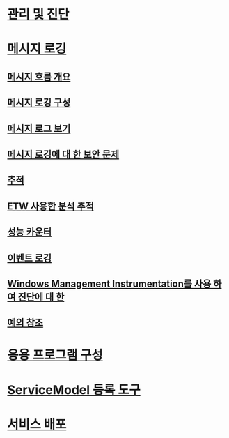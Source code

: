 # [관리 및 진단](index.md)
# [메시지 로깅](message-logging.md)
## [메시지 흐름 개요](message-flow-overview.md)
## [메시지 로깅 구성](configuring-message-logging.md)
## [메시지 로그 보기](viewing-message-logs.md)
## [메시지 로깅에 대 한 보안 문제](security-concerns-for-message-logging.md)
## [추적](tracing/)
## [ETW 사용한 분석 추적](etw/)
## [성능 카운터](performance-counters/)
## [이벤트 로깅](event-logging/)
## [Windows Management Instrumentation를 사용 하 여 진단에 대 한](wmi/)
## [예외 참조](exceptions-reference/)
# [응용 프로그램 구성](configuring-your-application.md)
# [ServiceModel 등록 도구](servicemodel-registration-tool.md)
# [서비스 배포](deploying-services.md)
